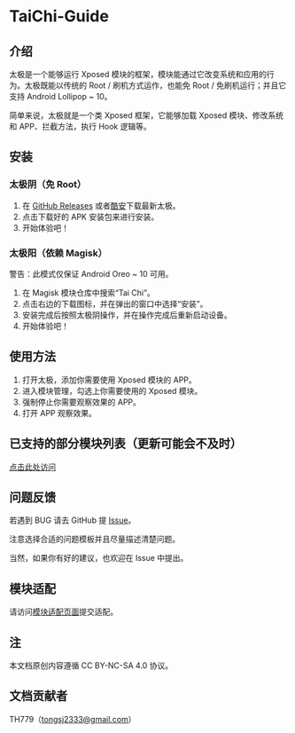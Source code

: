 # TaiChi-Guide


## 介绍

太极是一个能够运行 Xposed 模块的框架，模块能通过它改变系统和应用的行为。太极既能以传统的 Root / 刷机方式运作，也能免 Root / 免刷机运行；并且它支持 Android Lollipop ~ 10。

简单来说，太极就是一个类 Xposed 框架，它能够加载 Xposed 模块、修改系统和 APP、拦截方法，执行 Hook 逻辑等。


## 安装

### 太极阴（免 Root）

1. 在 [GitHub Releases](https://github.com/taichi-framework/TaiChi/releases/latest) 或者[酷安](https://www.coolapk.com/apk/me.weishu.exp)下载最新太极。
2. 点击下载好的 APK 安装包来进行安装。
3. 开始体验吧！

### 太极阳（依赖 Magisk）

警告：此模式仅保证 Android Oreo ~ 10 可用。

1. 在 Magisk 模块仓库中搜索“Tai Chi”。
2. 点击右边的下载图标，并在弹出的窗口中选择“安装”。
3. 安装完成后按照太极阴操作，并在操作完成后重新启动设备。
4. 开始体验吧！


## 使用方法

1. 打开太极，添加你需要使用 Xposed 模块的 APP。
2. 进入模块管理，勾选上你需要使用的 Xposed 模块。
3. 强制停止你需要观察效果的 APP。
4. 打开 APP 观察效果。


## 已支持的部分模块列表（更新可能会不及时）

[点击此处访问](https://taichi.cool/module/module_cn)


## 问题反馈

若遇到 BUG 请去 GitHub 提 [Issue](https://github.com/taichi-framework/TaiChi/issues)。

注意选择合适的问题模板并且尽量描述清楚问题。

当然，如果你有好的建议，也欢迎在 Issue 中提出。


## 模块适配

请访问[模块适配页面](http://admin.taichi.cool)提交适配。


## 注

本文档原创内容遵循 CC BY-NC-SA 4.0 协议。


## 文档贡献者

TH779（tongsj2333@gmail.com）

